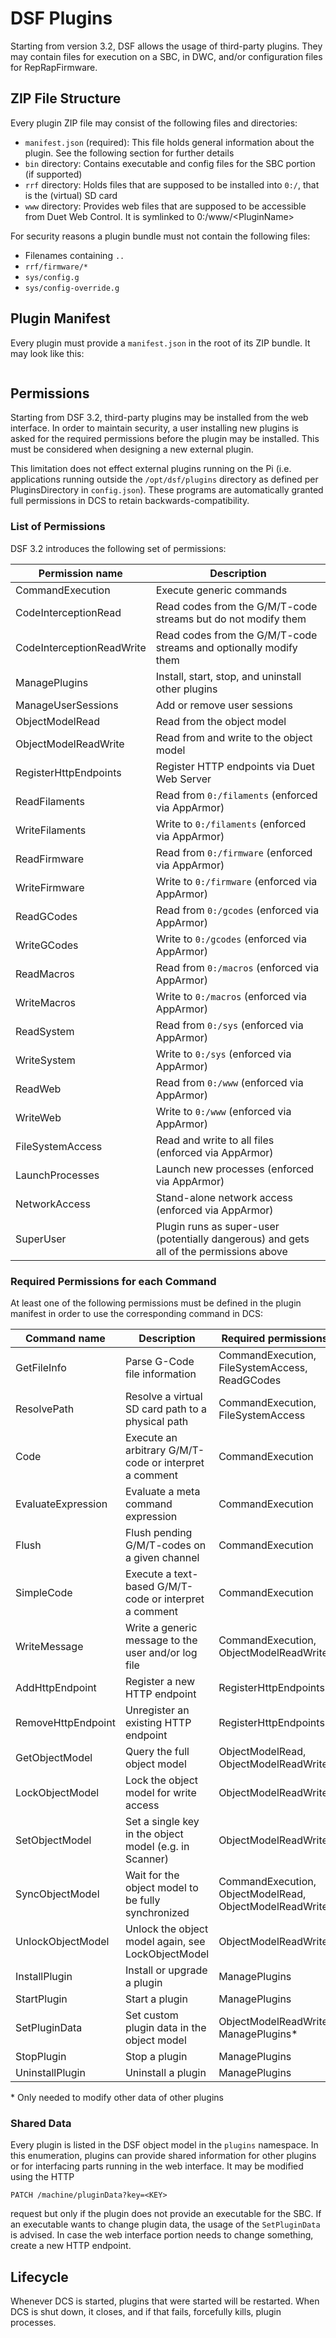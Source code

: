 # DSF Plugins

Starting from version 3.2, DSF allows the usage of third-party plugins.
They may contain files for execution on a SBC, in DWC, and/or configuration files for RepRapFirmware.

## ZIP File Structure

Every plugin ZIP file may consist of the following files and directories:

- `manifest.json` (required): This file holds general information about the plugin. See the following section for further details
- `bin` directory: Contains executable and config files for the SBC portion (if supported)
- `rrf` directory: Holds files that are supposed to be installed into `0:/`, that is the (virtual) SD card
- `www` directory: Provides web files that are supposed to be accessible from Duet Web Control. It is symlinked to 0:/www/\<PluginName\>

For security reasons a plugin bundle must not contain the following files:

- Filenames containing `..`
- `rrf/firmware/*`
- `sys/config.g`
- `sys/config-override.g`

## Plugin Manifest

Every plugin must provide a `manifest.json` in the root of its ZIP bundle. It may look like this:

```

```

## Permissions

Starting from DSF 3.2, third-party plugins may be installed from the web interface.
In order to maintain security, a user installing new plugins is asked for the required permissions before
the plugin may be installed. This must be considered when designing a new external plugin.

This limitation does not effect external plugins running on the Pi (i.e. applications running outside
the `/opt/dsf/plugins` directory as defined per PluginsDirectory in `config.json`). These programs
are automatically granted full permissions in DCS to retain backwards-compatibility.

### List of Permissions

DSF 3.2 introduces the following set of permissions:

| Permission name | Description |
| --------------- | ----------- |
| CommandExecution | Execute generic commands |
| CodeInterceptionRead | Read codes from the G/M/T-code streams but do not modify them |
| CodeInterceptionReadWrite | Read codes from the G/M/T-code streams and optionally modify them |
| ManagePlugins | Install, start, stop, and uninstall other plugins |
| ManageUserSessions | Add or remove user sessions |
| ObjectModelRead | Read from the object model |
| ObjectModelReadWrite | Read from and write to the object model |
| RegisterHttpEndpoints | Register HTTP endpoints via Duet Web Server |
| ReadFilaments | Read from `0:/filaments` (enforced via AppArmor) |
| WriteFilaments | Write to `0:/filaments` (enforced via AppArmor) |
| ReadFirmware | Read from `0:/firmware` (enforced via AppArmor) |
| WriteFirmware | Write to `0:/firmware` (enforced via AppArmor) |
| ReadGCodes | Read from `0:/gcodes` (enforced via AppArmor) |
| WriteGCodes | Write to `0:/gcodes` (enforced via AppArmor) |
| ReadMacros | Read from `0:/macros` (enforced via AppArmor) |
| WriteMacros | Write to `0:/macros` (enforced via AppArmor) |
| ReadSystem | Read from `0:/sys` (enforced via AppArmor) |
| WriteSystem | Write to `0:/sys` (enforced via AppArmor) |
| ReadWeb | Read from `0:/www` (enforced via AppArmor) |
| WriteWeb | Write to `0:/www` (enforced via AppArmor) |
| FileSystemAccess | Read and write to all files (enforced via AppArmor) |
| LaunchProcesses | Launch new processes (enforced via AppArmor) |
| NetworkAccess | Stand-alone network access (enforced via AppArmor) |
| SuperUser | Plugin runs as super-user (potentially dangerous) and gets all of the permissions above |

### Required Permissions for each Command

At least one of the following permissions must be defined in the plugin manifest in order to use the
corresponding command in DCS:

| Command name | Description | Required permissions |
| ------------ | ----------- | -------------------- |
| GetFileInfo | Parse G-Code file information | CommandExecution, FileSystemAccess, ReadGCodes |
| ResolvePath | Resolve a virtual SD card path to a physical path | CommandExecution, FileSystemAccess |
| Code | Execute an arbitrary G/M/T-code or interpret a comment | CommandExecution |
| EvaluateExpression | Evaluate a meta command expression | CommandExecution |
| Flush | Flush pending G/M/T-codes on a given channel | CommandExecution |
| SimpleCode | Execute a text-based G/M/T-code or interpret a comment | CommandExecution |
| WriteMessage | Write a generic message to the user and/or log file | CommandExecution, ObjectModelReadWrite |
| AddHttpEndpoint | Register a new HTTP endpoint | RegisterHttpEndpoints  |
| RemoveHttpEndpoint | Unregister an existing HTTP endpoint | RegisterHttpEndpoints |
| GetObjectModel | Query the full object model | ObjectModelRead, ObjectModelReadWrite |
| LockObjectModel | Lock the object model for write access | ObjectModelReadWrite |
| SetObjectModel | Set a single key in the object model (e.g. in Scanner) | ObjectModelReadWrite |
| SyncObjectModel | Wait for the object model to be fully synchronized | CommandExecution, ObjectModelRead, ObjectModelReadWrite |
| UnlockObjectModel | Unlock the object model again, see LockObjectModel | ObjectModelReadWrite |
| InstallPlugin | Install or upgrade a plugin | ManagePlugins |
| StartPlugin | Start a plugin | ManagePlugins |
| SetPluginData | Set custom plugin data in the object model | ObjectModelReadWrite, ManagePlugins* |
| StopPlugin | Stop a plugin | ManagePlugins |
| UninstallPlugin | Uninstall a plugin | ManagePlugins |

\* Only needed to modify other data of other plugins

### Shared Data

Every plugin is listed in the DSF object model in the `plugins` namespace.
In this enumeration, plugins can provide shared information for other plugins or for
interfacing parts running in the web interface. It may be modified using the HTTP

`PATCH /machine/pluginData?key=<KEY>`

request but only if the plugin does not provide an executable for the SBC.
If an executable wants to change plugin data, the usage of the `SetPluginData` is advised.
In case the web interface portion needs to change something, create a new HTTP endpoint.

## Lifecycle

Whenever DCS is started, plugins that were started will be restarted. When DCS is shut down, it closes, and
if that fails, forcefully kills, plugin processes.
